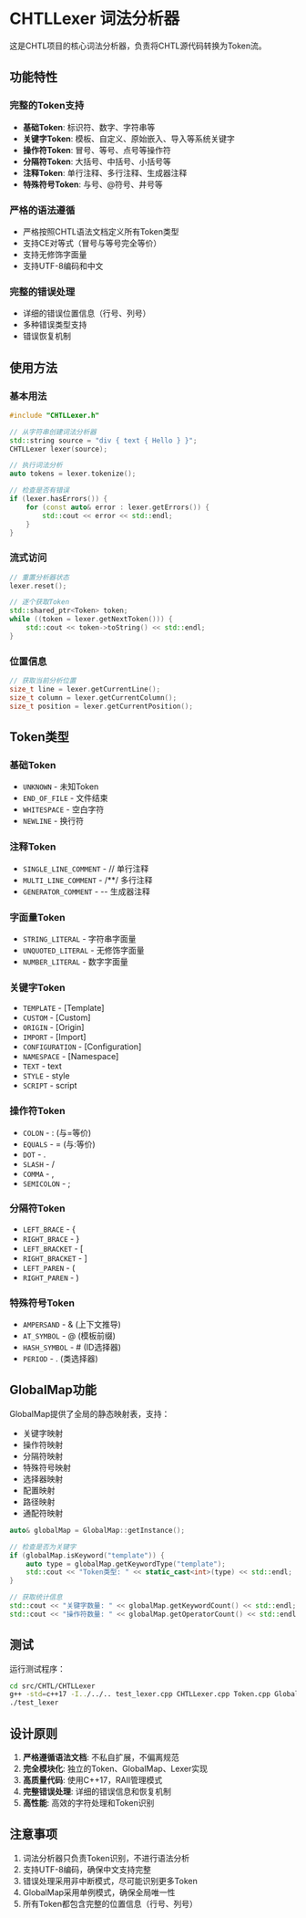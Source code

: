 # CHTLLexer 词法分析器

这是CHTL项目的核心词法分析器，负责将CHTL源代码转换为Token流。

## 功能特性

### 完整的Token支持
- **基础Token**: 标识符、数字、字符串等
- **关键字Token**: 模板、自定义、原始嵌入、导入等系统关键字
- **操作符Token**: 冒号、等号、点号等操作符
- **分隔符Token**: 大括号、中括号、小括号等
- **注释Token**: 单行注释、多行注释、生成器注释
- **特殊符号Token**: 与号、@符号、井号等

### 严格的语法遵循
- 严格按照CHTL语法文档定义所有Token类型
- 支持CE对等式（冒号与等号完全等价）
- 支持无修饰字面量
- 支持UTF-8编码和中文

### 完整的错误处理
- 详细的错误位置信息（行号、列号）
- 多种错误类型支持
- 错误恢复机制

## 使用方法

### 基本用法

```cpp
#include "CHTLLexer.h"

// 从字符串创建词法分析器
std::string source = "div { text { Hello } }";
CHTLLexer lexer(source);

// 执行词法分析
auto tokens = lexer.tokenize();

// 检查是否有错误
if (lexer.hasErrors()) {
    for (const auto& error : lexer.getErrors()) {
        std::cout << error << std::endl;
    }
}
```

### 流式访问

```cpp
// 重置分析器状态
lexer.reset();

// 逐个获取Token
std::shared_ptr<Token> token;
while ((token = lexer.getNextToken())) {
    std::cout << token->toString() << std::endl;
}
```

### 位置信息

```cpp
// 获取当前分析位置
size_t line = lexer.getCurrentLine();
size_t column = lexer.getCurrentColumn();
size_t position = lexer.getCurrentPosition();
```

## Token类型

### 基础Token
- `UNKNOWN` - 未知Token
- `END_OF_FILE` - 文件结束
- `WHITESPACE` - 空白字符
- `NEWLINE` - 换行符

### 注释Token
- `SINGLE_LINE_COMMENT` - // 单行注释
- `MULTI_LINE_COMMENT` - /**/ 多行注释
- `GENERATOR_COMMENT` - -- 生成器注释

### 字面量Token
- `STRING_LITERAL` - 字符串字面量
- `UNQUOTED_LITERAL` - 无修饰字面量
- `NUMBER_LITERAL` - 数字字面量

### 关键字Token
- `TEMPLATE` - [Template]
- `CUSTOM` - [Custom]
- `ORIGIN` - [Origin]
- `IMPORT` - [Import]
- `CONFIGURATION` - [Configuration]
- `NAMESPACE` - [Namespace]
- `TEXT` - text
- `STYLE` - style
- `SCRIPT` - script

### 操作符Token
- `COLON` - : (与=等价)
- `EQUALS` - = (与:等价)
- `DOT` - .
- `SLASH` - /
- `COMMA` - ,
- `SEMICOLON` - ;

### 分隔符Token
- `LEFT_BRACE` - {
- `RIGHT_BRACE` - }
- `LEFT_BRACKET` - [
- `RIGHT_BRACKET` - ]
- `LEFT_PAREN` - (
- `RIGHT_PAREN` - )

### 特殊符号Token
- `AMPERSAND` - & (上下文推导)
- `AT_SYMBOL` - @ (模板前缀)
- `HASH_SYMBOL` - # (ID选择器)
- `PERIOD` - . (类选择器)

## GlobalMap功能

GlobalMap提供了全局的静态映射表，支持：

- 关键字映射
- 操作符映射
- 分隔符映射
- 特殊符号映射
- 选择器映射
- 配置映射
- 路径映射
- 通配符映射

```cpp
auto& globalMap = GlobalMap::getInstance();

// 检查是否为关键字
if (globalMap.isKeyword("template")) {
    auto type = globalMap.getKeywordType("template");
    std::cout << "Token类型: " << static_cast<int>(type) << std::endl;
}

// 获取统计信息
std::cout << "关键字数量: " << globalMap.getKeywordCount() << std::endl;
std::cout << "操作符数量: " << globalMap.getOperatorCount() << std::endl;
```

## 测试

运行测试程序：

```bash
cd src/CHTL/CHTLLexer
g++ -std=c++17 -I../../.. test_lexer.cpp CHTLLexer.cpp Token.cpp GlobalMap.cpp -o test_lexer
./test_lexer
```

## 设计原则

1. **严格遵循语法文档**: 不私自扩展，不偏离规范
2. **完全模块化**: 独立的Token、GlobalMap、Lexer实现
3. **高质量代码**: 使用C++17，RAII管理模式
4. **完整错误处理**: 详细的错误信息和恢复机制
5. **高性能**: 高效的字符处理和Token识别

## 注意事项

1. 词法分析器只负责Token识别，不进行语法分析
2. 支持UTF-8编码，确保中文支持完整
3. 错误处理采用非中断模式，尽可能识别更多Token
4. GlobalMap采用单例模式，确保全局唯一性
5. 所有Token都包含完整的位置信息（行号、列号）

